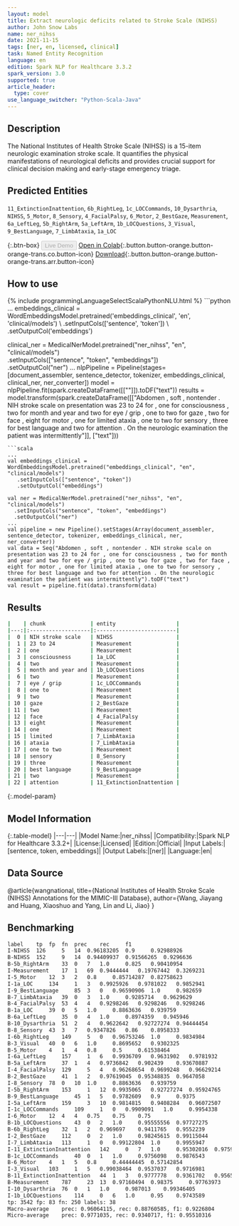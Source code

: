 ```yaml
---
layout: model
title: Extract neurologic deficits related to Stroke Scale (NIHSS)
author: John Snow Labs
name: ner_nihss
date: 2021-11-15
tags: [ner, en, licensed, clinical]
task: Named Entity Recognition
language: en
edition: Spark NLP for Healthcare 3.3.2
spark_version: 3.0
supported: true
article_header:
  type: cover
use_language_switcher: "Python-Scala-Java"
---
```


## Description

The National Institutes of Health Stroke Scale (NIHSS) is a 15-item neurologic examination stroke scale. It quantifies the physical manifestations of neurological deficits and provides crucial support for clinical decision making and early-stage emergency triage.

## Predicted Entities

`11_ExtinctionInattention`, `6b_RightLeg`, `1c_LOCCommands`, `10_Dysarthria`, `NIHSS`, `5_Motor`, `8_Sensory`, `4_FacialPalsy`, `6_Motor`, `2_BestGaze`, `Measurement`, `6a_LeftLeg`, `5b_RightArm`, `5a_LeftArm`, `1b_LOCQuestions`, `3_Visual`, `9_BestLanguage`, `7_LimbAtaxia`, `1a_LOC`

{:.btn-box}
<button class="button button-orange" disabled>Live Demo</button>
[Open in Colab](https://colab.research.google.com/github/JohnSnowLabs/spark-nlp-workshop/blob/master/tutorials/Certification_Trainings/Healthcare/1.Clinical_Named_Entity_Recognition_Model.ipynb){:.button.button-orange.button-orange-trans.co.button-icon}
[Download](https://s3.amazonaws.com/auxdata.johnsnowlabs.com/clinical/models/ner_nihss_en_3.3.2_3.0_1636997459858.zip){:.button.button-orange.button-orange-trans.arr.button-icon}

## How to use



<div class="tabs-box" markdown="1">
{% include programmingLanguageSelectScalaPythonNLU.html %}
```python
...
embeddings_clinical = WordEmbeddingsModel.pretrained('embeddings_clinical', 'en', 'clinical/models') \
    .setInputCols(['sentence', 'token']) \
    .setOutputCol('embeddings')

clinical_ner = MedicalNerModel.pretrained("ner_nihss", "en", "clinical/models") \
  .setInputCols(["sentence", "token", "embeddings"]) \
  .setOutputCol("ner")
...
nlpPipeline = Pipeline(stages=[document_assembler, sentence_detector, tokenizer, embeddings_clinical,  clinical_ner, ner_converter])
model = nlpPipeline.fit(spark.createDataFrame([[""]]).toDF("text"))
results = model.transform(spark.createDataFrame([["Abdomen , soft , nontender . NIH stroke scale on presentation was 23 to 24 for , one for consciousness , two for month and year and two for eye / grip , one to two for gaze , two for face , eight for motor , one for limited ataxia , one to two for sensory , three for best language and two for attention . On the neurologic examination the patient was intermittently"]], ["text"]))
```
```scala
...
val embeddings_clinical = WordEmbeddingsModel.pretrained("embeddings_clinical", "en", "clinical/models")
   .setInputCols(["sentence", "token"])
   .setOutputCol("embeddings")

val ner = MedicalNerModel.pretrained("ner_nihss", "en", "clinical/models") 
  .setInputCols("sentence", "token", "embeddings")
  .setOutputCol("ner")
...
val pipeline = new Pipeline().setStages(Array(document_assembler, sentence_detector, tokenizer, embeddings_clinical, ner, ner_converter))
val data = Seq("Abdomen , soft , nontender . NIH stroke scale on presentation was 23 to 24 for , one for consciousness , two for month and year and two for eye / grip , one to two for gaze , two for face , eight for motor , one for limited ataxia , one to two for sensory , three for best language and two for attention . On the neurologic examination the patient was intermittently").toDF("text")
val result = pipeline.fit(data).transform(data)
```
</div>

## Results

```bash
|    | chunk              | entity                   |
|---:|:-------------------|:-------------------------|
|  0 | NIH stroke scale   | NIHSS                    |
|  1 | 23 to 24           | Measurement              |
|  2 | one                | Measurement              |
|  3 | consciousness      | 1a_LOC                   |
|  4 | two                | Measurement              |
|  5 | month and year and | 1b_LOCQuestions          |
|  6 | two                | Measurement              |
|  7 | eye / grip         | 1c_LOCCommands           |
|  8 | one to             | Measurement              |
|  9 | two                | Measurement              |
| 10 | gaze               | 2_BestGaze               |
| 11 | two                | Measurement              |
| 12 | face               | 4_FacialPalsy            |
| 13 | eight              | Measurement              |
| 14 | one                | Measurement              |
| 15 | limited            | 7_LimbAtaxia             |
| 16 | ataxia             | 7_LimbAtaxia             |
| 17 | one to two         | Measurement              |
| 18 | sensory            | 8_Sensory                |
| 19 | three              | Measurement              |
| 20 | best language      | 9_BestLanguage           |
| 21 | two                | Measurement              |
| 22 | attention          | 11_ExtinctionInattention |

```

{:.model-param}
## Model Information

{:.table-model}
|---|---|
|Model Name:|ner_nihss|
|Compatibility:|Spark NLP for Healthcare 3.3.2+|
|License:|Licensed|
|Edition:|Official|
|Input Labels:|[sentence, token, embeddings]|
|Output Labels:|[ner]|
|Language:|en|

## Data Source

@article{wangnational,
  title={National Institutes of Health Stroke Scale (NIHSS) Annotations for the MIMIC-III Database},
  author={Wang, Jiayang and Huang, Xiaoshuo and Yang, Lin and Li, Jiao}
}

## Benchmarking

```bash
label	 tp	 fp	 fn	 prec	 rec	 f1
I-NIHSS	 126	 5	 14	 0.96183205	 0.9	 0.92988926
B-NIHSS	 152	 9	 14	 0.94409937	 0.91566265	 0.9296636
B-5b_RightArm	 33	 0	 7	 1.0	 0.825	 0.90410954
I-Measurement	 17	 1	 69	 0.9444444	 0.19767442	 0.3269231
I-5_Motor	 12	 3	 2	 0.8	 0.85714287	 0.82758623
I-1a_LOC	 134	 1	 3	 0.9925926	 0.9781022	 0.9852941
I-9_BestLanguage	 85	 3	 0	 0.96590906	 1.0	 0.982659
B-7_LimbAtaxia	 39	 0	 3	 1.0	 0.9285714	 0.9629629
B-4_FacialPalsy	 53	 4	 4	 0.9298246	 0.9298246	 0.9298246
B-1a_LOC	 39	 0	 5	 1.0	 0.8863636	 0.939759
B-6a_LeftLeg	 35	 0	 4	 1.0	 0.8974359	 0.945946
B-10_Dysarthria	 51	 2	 4	 0.9622642	 0.92727274	 0.94444454
B-8_Sensory	 43	 3	 7	 0.9347826	 0.86	 0.8958333
I-6b_RightLeg	 149	 5	 0	 0.96753246	 1.0	 0.9834984
B-3_Visual	 40	 0	 6	 1.0	 0.8695652	 0.9302325
B-5_Motor	 4	 1	 4	 0.8	 0.5	 0.61538464
I-6a_LeftLeg	 157	 1	 6	 0.9936709	 0.9631902	 0.9781932
B-5a_LeftArm	 37	 1	 4	 0.9736842	 0.902439	 0.93670887
I-4_FacialPalsy	 129	 5	 4	 0.96268654	 0.9699248	 0.96629214
B-2_BestGaze	 41	 1	 2	 0.97619045	 0.95348835	 0.9647058
I-8_Sensory	 78	 0	 10	 1.0	 0.8863636	 0.939759
I-5b_RightArm	 153	 1	 12	 0.9935065	 0.92727274	 0.95924765
B-9_BestLanguage	 45	 1	 5	 0.9782609	 0.9	 0.9375
I-5a_LeftArm	 159	 3	 10	 0.9814815	 0.9408284	 0.96072507
I-1c_LOCCommands	 109	 1	 0	 0.9909091	 1.0	 0.9954338
I-6_Motor	 12	 4	 4	 0.75	 0.75	 0.75
B-1b_LOCQuestions	 43	 0	 2	 1.0	 0.95555556	 0.97727275
B-6b_RightLeg	 32	 1	 2	 0.969697	 0.9411765	 0.9552239
I-2_BestGaze	 112	 0	 2	 1.0	 0.98245615	 0.99115044
I-7_LimbAtaxia	 113	 1	 0	 0.99122804	 1.0	 0.9955947
I-11_ExtinctionInattention	 142	 0	 7	 1.0	 0.95302016	 0.97594506
B-1c_LOCCommands	 40	 0	 1	 1.0	 0.9756098	 0.9876543
B-6_Motor	 4	 1	 5	 0.8	 0.44444445	 0.57142854
I-3_Visual	 103	 1	 5	 0.99038464	 0.9537037	 0.9716981
B-11_ExtinctionInattention	 44	 1	 3	 0.9777778	 0.9361702	 0.9565217
B-Measurement	 787	 23	 13	 0.97160494	 0.98375	 0.97763973
I-10_Dysarthria	 76	 0	 1	 1.0	 0.987013	 0.99346405
I-1b_LOCQuestions	 114	 0	 6	 1.0	 0.95	 0.9743589
tp: 3542 fp: 83 fn: 250 labels: 38
Macro-average	 prec: 0.96064115, rec: 0.88760585, f1: 0.9226804
Micro-average	 prec: 0.9771035, rec: 0.9340717, f1: 0.95510316

```

